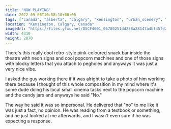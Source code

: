 ```yaml
---
title: "NOW PLAYING"
date: 2022-09-06T10:58:10+06:00
tags: ["canada", "alberta", "calgary", "kensington", "urban_scenery", "movie_theatre"]
location: "Kensington, Calgary, Canada"
imageUrl: "https://files.yfxu.net/DSCF4001_06780251dd238a28147a4bf45fd29ad6.jpg"
width: 4310
height: 2870
---
```


There's this really cool retro-style pink-coloured snack bar inside the theatre with neon signs and cool popcorn machines and one of those signs with blocky letters that you attach to pegholes and anyways it was just a very nice vibe.

I asked the guy working there if it was alright to take a photo of him working there because I thought of this whole composition in my mind where it's some dude doing his local small cinema tasks next to the popcorn machine and the candy jars and anyways he said "No."

The way he said it was so impersonal. He delivered that "no" to me like it was just a fact, no opinion. He was reading from a textbook or something, and he just looked at me afterwards, and I wasn't even sure if he was expecting a response.